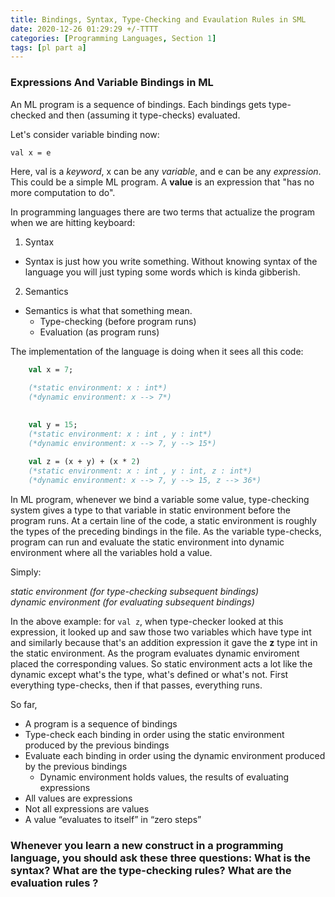 ```yaml
---
title: Bindings, Syntax, Type-Checking and Evaulation Rules in SML
date: 2020-12-26 01:29:29 +/-TTTT
categories: [Programming Languages, Section 1]
tags: [pl part a]     
---
```


### Expressions And Variable Bindings in ML

An ML program is a sequence of bindings. Each bindings gets type-checked and then (assuming it type-checks) evaluated.

Let's consider variable binding now:

    val x = e 

Here, val is a *keyword*, x can be any *variable*, and e can be any *expression*. This could be a simple ML program. A __value__ is an expression that "has no more computation to do".  

In programming languages there are two terms that actualize the program when we are hitting keyboard:

1. Syntax

* Syntax is just how you write something. Without knowing syntax of the language you will just typing some words which is kinda gibberish.

2. Semantics

* Semantics is what that something mean. 
    * Type-checking (before program runs)
    * Evaluation (as program runs)

The implementation of the language is doing when it sees all this code:

``` ml
    val x = 7;
    
    (*static environment: x : int*)
    (*dynamic environment: x --> 7*)
    

    val y = 15;
    (*static environment: x : int , y : int*)
    (*dynamic environment: x --> 7, y --> 15*)
    
    val z = (x + y) + (x * 2)
    (*static environment: x : int , y : int, z : int*)
    (*dynamic environment: x --> 7, y --> 15, z --> 36*)

```

In ML program, whenever we bind a variable some value, type-checking system gives a type to that variable in static environment before the program runs. At a certain line of the code, a static environment is roughly the types of the preceding bindings in the file. As the variable type-checks, program can run and evaluate the static environment into dynamic environment where all the variables hold a value.

Simply:  

_static environment (for type-checking subsequent bindings)_  
_dynamic environment (for evaluating subsequent bindings)_

In the above example: for `val z`, when type-checker looked at this expression, it looked up and saw those two variables which have type int and similarly because that's an addition expression it gave the __z__ type int in the static environment. As the program evaluates dynamic enviroment placed the corresponding values. So static environment acts a lot like the dynamic except what's the type, what's defined or what's not. First everything type-checks, then if that passes, everything runs.

So far,

* A program is a sequence of bindings
* Type-check each binding in order using the static environment
produced by the previous bindings
* Evaluate each binding in order using the dynamic environment
produced by the previous bindings
    * Dynamic environment holds values, the results of evaluating
expressions
* All values are expressions
* Not all expressions are values
* A value “evaluates to itself” in “zero steps”

### Whenever you learn a new construct in a programming language, you should ask these three questions: What is the syntax? What are the type-checking rules? What are the evaluation rules ?